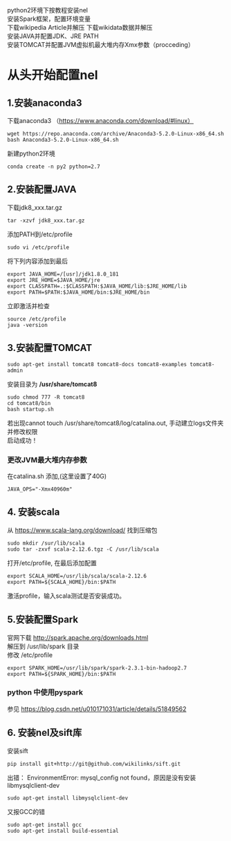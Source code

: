 python2环境下按教程安装nel  
安装Spark框架，配置环境变量  
下载wikipedia Article并解压
下载wikidata数据并解压   
安装JAVA并配置JDK、JRE PATH  
安装TOMCAT并配置JVM虚拟机最大堆内存Xmx参数（procceding）




# 从头开始配置nel
## 1.安装anaconda3
下载anaconda3 （https://www.anaconda.com/download/#linux）
```
wget https://repo.anaconda.com/archive/Anaconda3-5.2.0-Linux-x86_64.sh
bash Anaconda3-5.2.0-Linux-x86_64.sh
```
新建python2环境
```
conda create -n py2 python=2.7
```

## 2.安装配置JAVA
下载jdk8_xxx.tar.gz
```
tar -xzvf jdk8_xxx.tar.gz
```
添加PATH到/etc/profile
```
sudo vi /etc/profile
```
将下列内容添加到最后
```
export JAVA_HOME=/[usr]/jdk1.8.0_181
export JRE_HOME=$JAVA_HOME/jre
export CLASSPATH=.:$CLASSPATH:$JAVA_HOME/lib:$JRE_HOME/lib
export PATH=$PATH:$JAVA_HOME/bin:$JRE_HOME/bin
```
立即激活并检查
```
source /etc/profile
java -version
```

## 3.安装配置TOMCAT
```
sudo apt-get install tomcat8 tomcat8-docs tomcat8-examples tomcat8-admin
```
安装目录为 **/usr/share/tomcat8**
```
sudo chmod 777 -R tomcat8
cd tomcat8/bin
bash startup.sh
```
若出现cannot touch /usr/share/tomcat8/log/catalina.out, 手动建立logs文件夹并修改权限  
启动成功！

### 更改JVM最大堆内存参数
在catalina.sh 添加,(这里设置了40G) 
```
JAVA_OPS="-Xmx40960m"
```

## 4. 安装scala
从 https://www.scala-lang.org/download/ 找到压缩包
```
sudo mkdir /sur/lib/scala
sudo tar -zxvf scala-2.12.6.tgz -C /usr/lib/scala
```

打开/etc/profile, 在最后添加配置
```
export SCALA_HOME=/usr/lib/scala/scala-2.12.6
export PATH=${SCALA_HOME}/bin:$PATH
```
激活profile，输入scala测试是否安装成功。

## 5.安装配置Spark
官网下载 http://spark.apache.org/downloads.html   
解压到 /usr/lib/spark 目录  
修改 /etc/profile
```
export SPARK_HOME=/usr/lib/spark/spark-2.3.1-bin-hadoop2.7
export PATH=${SPARK_HOME}/bin:$PATH
```

### python 中使用pyspark 
参见 https://blog.csdn.net/u010171031/article/details/51849562

## 6. 安装nel及sift库
安装sift
```
pip install git+http://git@github.com/wikilinks/sift.git
```
出错： EnvironmentError: mysql_config not found，原因是没有安装 libmysqlclient-dev
```
sudo apt-get install libmysqlclient-dev
```
又报GCC的错
```
sudo apt-get install gcc
sudo apt-get install build-essential
```






